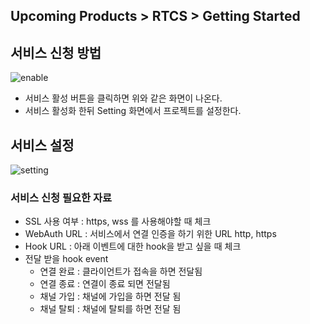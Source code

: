 ## Upcoming Products > RTCS > Getting Started
## 서비스 신청 방법
![enable](http://static.toastoven.net/prod_rtcs/main.png)
* 서비스 활성 버튼을 클릭하면 위와 같은 화면이 나온다.
* 서비스 활성화 한뒤 Setting 화면에서 프로젝트를 설정한다.

## 서비스 설정
![setting](http://static.toastoven.net/prod_rtcs/setting.png)
### 서비스 신청 필요한 자료
* SSL 사용 여부 : https, wss 를 사용해야할 때 체크
* WebAuth URL : 서비스에서 연결 인증을 하기 위한 URL http, https
* Hook URL : 아래 이벤트에 대한 hook을 받고 싶을 때 체크
* 전달 받을 hook event
  * 연결 완료 : 클라이언트가 접속을 하면 전달됨
  * 연결 종료 : 연결이 종료 되면 전달됨
  * 채널 가입 : 채널에 가입을 하면 전달 됨
  * 채널 탈퇴 : 채널에 탈퇴를 하면 전달 됨
